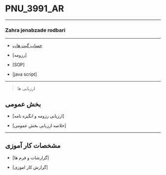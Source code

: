 # PNU_3991_AR
---------
### Zahra jenabzade rodbari
 
---
- [حساب گیت هاب](https://github.com/zahrajenabzaderodbari)

- [رزومه]

- [SOP]

- [java script]
------------------
>  ارزیابی ها
 
## بخش عمومی

- [ارزیابی رزومه و انگیزه نامه]

- [خلاصه ارزیابی بخش عمومی]
------------------
## مشخصات کار آموزی 

- [گزارشات و فرم ها]

- [گزارش کار اموزی]
